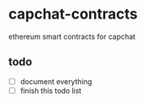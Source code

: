 # capchat-contracts
ethereum smart contracts for capchat

## todo
- [ ] document everything
- [ ] finish this todo list
